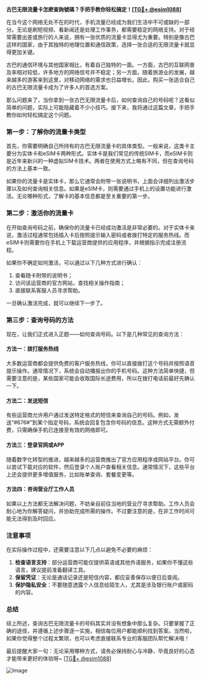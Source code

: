 **古巴无限流量卡怎麽查詢號碼？手把手教你轻松搞定！[[TG💪+ @esim1088](https://t.me/s/esim1088)]**

在当今这个网络无处不在的时代，手机流量已经成为我们生活中不可或缺的一部分。无论是刷短视频、看新闻还是处理工作事务，都需要稳定的网络支持。对于经常需要出差或旅行的人来说，拥有一张优质的流量卡显得尤为重要。特别是像古巴这样的国家，由于其独特的地理位置和通信政策，选择一张合适的无限流量卡就显得更加关键。

古巴的通信环境与其他国家相比，有着自己独特的一面。一方面，古巴的互联网普及率相对较低，许多地方的网络信号并不稳定；另一方面，随着旅游业的发展，越来越多的游客来到这里，对移动网络的需求也日益增长。因此，购买一张适合自己的古巴无限流量卡成为了许多人的首选方案。

那么问题来了，当你拿到一张古巴无限流量卡后，如何查询自己的号码呢？这看似简单的问题，实际上可能隐藏着不少小技巧。接下来，我将通过这篇文章，手把手教你如何轻松搞定这个问题。

### **第一步：了解你的流量卡类型**

首先，你需要明确自己所持有的古巴无限流量卡的具体类型。一般来说，这类卡主要分为实体卡和eSIM卡两种形式。实体卡是我们常见的传统SIM卡，而eSIM卡则是近年来新兴的一种虚拟SIM卡技术。两者在使用方式上略有不同，但在查询号码的方法上基本一致。

如果你的流量卡是实体卡，那么它通常会附带一张说明书，上面会详细列出激活步骤以及如何查询相关信息。如果是eSIM卡，则需要通过手机上的设置功能进行激活。无论哪种形式，了解卡的基本信息都是至关重要的第一步。

### **第二步：激活你的流量卡**

在开始查询号码之前，确保你的流量卡已经成功激活是非常必要的。对于实体卡来说，激活过程通常包括插入卡后按照提示输入密码或者拨打特定的服务热线。而eSIM卡则需要你在手机上下载运营商提供的应用程序，并根据指示完成注册流程。

如果你不确定如何激活，可以通过以下几种方式进行确认：
1. 查看随卡附带的说明书；
2. 访问该运营商的官方网站，查找相关操作指南；
3. 直接联系客服人员寻求帮助。

一旦确认激活完成，就可以继续下一步了。

### **第三步：查询号码的方法**

现在，让我们正式进入正题——如何查询号码。以下是几种常见的查询方法：

#### 方法一：拨打服务热线

大多数运营商都会提供免费的客户服务热线，你可以直接拨打这个号码并按照语音提示操作。通常情况下，系统会自动播报出你的手机号码。这种方法简单快捷，但需要注意的是，某些国家可能会收取国际长途费用，所以在拨打电话前最好先确认一下。

#### 方法二：发送短信

有些运营商允许用户通过发送特定格式的短信来查询自己的号码。例如，发送“#676#”到某个指定号码，系统会回复包含你号码的信息。这种方式无需额外付费，只需确保手机已连接至有效的网络即可。

#### 方法三：登录官网或APP

随着数字化转型的推进，越来越多的运营商推出了官方应用程序或网站平台。你可以尝试下载对应的软件，然后登录个人账户查看相关信息。通常情况下，这些平台上还会提供更多增值服务，比如账单查询、套餐变更等。

#### 方法四：咨询营业厅工作人员

如果以上方法都无法解决问题，不妨亲自前往当地的营业厅寻求帮助。工作人员会耐心地为你解答疑问，并协助完成所需的操作。不过要注意的是，在非工作时间可能无法得到及时回应。

### **注意事项**

在实际操作过程中，还需要注意以下几点以避免不必要的麻烦：

1. **检查语言支持**：部分运营商可能仅提供英语或其他外语服务，如果你不懂这些语言，建议提前准备翻译工具。
2. **保留凭证**：无论是通话记录还是短信内容，都应妥善保存以便日后查阅。
3. **保护隐私安全**：不要随意透露个人信息给陌生人，尤其是涉及银行账户或密码的内容。

### **总结**

综上所述，查询古巴无限流量卡的号码其实并没有想象中那么复杂。只要掌握了正确的途径，并遵循上述步骤逐一实施，相信每位用户都能顺利找到答案。当然啦，如果你觉得整个过程太繁琐，也可以考虑直接联系专业的客服团队帮忙解决哦！

最后提醒大家一句：无论采用哪种方式，请务必保持耐心与冷静，毕竟良好的心态才能带来更好的体验呀~ [[TG💪+ @esim1088](https://t.me/s/esim1088)]

![Image](https://i.postimg.cc/4NQfJmqS/Snipaste-2025-05-13-00-14-12.png)